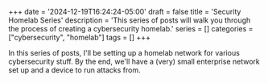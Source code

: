 +++
date = '2024-12-19T16:24:24-05:00'
draft = false
title = 'Security Homelab Series'
description = 'This series of posts will walk you through the process of creating a cybersecurity homelab.'
series = []
categories = ["cybersecurity", "homelab"]
tags = []
+++

In this series of posts, I'll be setting up a homelab network for various cybersecurity stuff. By the end, we'll have a (very) small enterprise network set up and a device to run attacks from. 
<!--more-->


